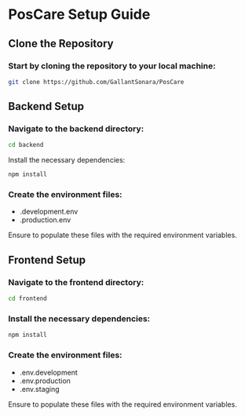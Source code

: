 # PosCare Setup Guide

## Clone the Repository

### Start by cloning the repository to your local machine:

```bash
git clone https://github.com/GallantSonara/PosCare
```

## Backend Setup

### Navigate to the backend directory:

```bash
cd backend
```

Install the necessary dependencies:

```bash
npm install
```

### Create the environment files:

- .development.env
- .production.env

Ensure to populate these files with the required environment variables.

## Frontend Setup

### Navigate to the frontend directory:

```bash
cd frontend
```

### Install the necessary dependencies:

```bash
npm install
```

### Create the environment files:

- .env.development
- .env.production
- .env.staging

Ensure to populate these files with the required environment variables.
